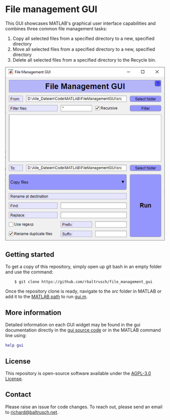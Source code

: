 # File management GUI

This GUI showcases MATLAB's graphical user interface capabilities and combines three common file management tasks:

1) Copy all selected files from a specified directory to a new, specified directory
1) Move all selected files from a specified directory to a new, specified directory
1) Delete all selected files from a specified directory to the Recycle bin.

![Screenshot of the graphical user interface](https://github.com/rbaltrusch/file_management_gui/blob/main/media/screenshot.png?raw=true)

## Getting started

To get a copy of this repository, simply open up git bash in an empty folder and use the command:

		$ git clone https://github.com/rbaltrusch/file_management_gui

Once the repository clone is ready, navigate to the *src* folder in MATLAB or add it to the [MATLAB path](https://www.mathworks.com/help/matlab/ref/addpath.html) to run [gui.m](https://github.com/rbaltrusch/file_management_gui/blob/main/src/gui.m).

## More information

Detailed information on each GUI widget may be found in the gui documentation directly in the [gui source code](https://github.com/rbaltrusch/file_management_gui/blob/main/src/gui.m) or in the MATLAB command line using:
```MATLAB
help gui
```

## License

This repository is open-source software available under the [AGPL-3.0 License](https://github.com/rbaltrusch/file_management_gui/blob/main/LICENSE).

## Contact

Please raise an issue for code changes. To reach out, please send an email to richard@baltrusch.net.

